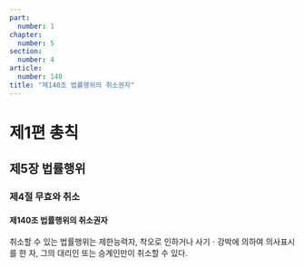 ```yaml
---
part:
  number: 1
chapter:
  number: 5
section:
  number: 4
article:
  number: 140
title: "제140조 법률행위의 취소권자"
---
```


# 제1편 총칙

## 제5장 법률행위

### 제4절 무효와 취소

#### 제140조 법률행위의 취소권자

취소할 수 있는 법률행위는 제한능력자, 착오로 인하거나 사기ㆍ강박에 의하여 의사표시를 한 자, 그의 대리인 또는 승계인만이 취소할 수 있다.
